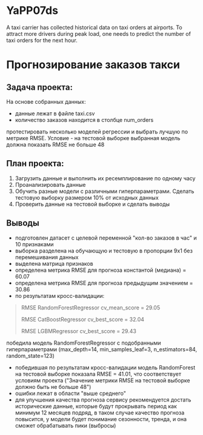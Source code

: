 # YaPP07ds
A taxi carrier has collected historical data on taxi orders at airports. To attract more drivers during peak load, one needs to predict the number of taxi orders for the next hour.
# Прогнозирование заказов такси
## Задача проекта:
На основе собранных данных:
* данные лежат в файле taxi.csv
* количество заказов находится в столбце num_orders

протестировать несколько моделей регрессии и выбрать лучшую по метрике RMSE. Условие - на тестовой выборке выбранная модель должна показать RMSE не больше 48

## План проекта:
1. Загрузить данные и выполнить их ресемплирование по одному часу
2. Проанализировать данные
3. Обучить разные модели с различными гиперпараметрами. Сделать тестовую выборку размером 10% от исходных данных
4. Проверить данные на тестовой выборке и сделать выводы

## Выводы
* подготовлен датасет с целевой переменной "кол-во заказов в час" и 10 признаками
* выборка разделена на обучающую и тестовую в пропорции 9х1 без перемешивания данных
* выделена матрица признаков
* определена метрика RMSE для прогноза константой (медиана) = 60.07
* определена метрика RMSE для прогноза предыдущим значением = 30.86
* по результатам кросс-валидации:
> 
> RMSE RandomForestRegressor cv_mean_score = 29.05
> 
> RMSE CatBoostRegressor cv_best_score = 32.04
> 
> RMSE LGBMRegressor cv_best_score = 29.43
>
победила модель RandomForestRegressor с подобранными гиперпараметрами (max_depth=14, min_samples_leaf=3, n_estimators=84, random_state=123)
* победившая по результатам кросс-валидации модель RandomForest на тестовой выборке показала RMSE = 41.01, что соответствует условиям проекта ("Значение метрики RMSE на тестовой выборке должно быть не больше 48")
* ошибки лежат в области "выше среднего"
* для улучшения качества прогноза сервису рекомендуется достать исторические данные, которые будут прокрывать период как минимум 12 месяцев подряд, в таком случае качество прогноза повысится, у модели будет понимание сезонности, тренда, и она сможет обрабатывать пики (выбросы)

